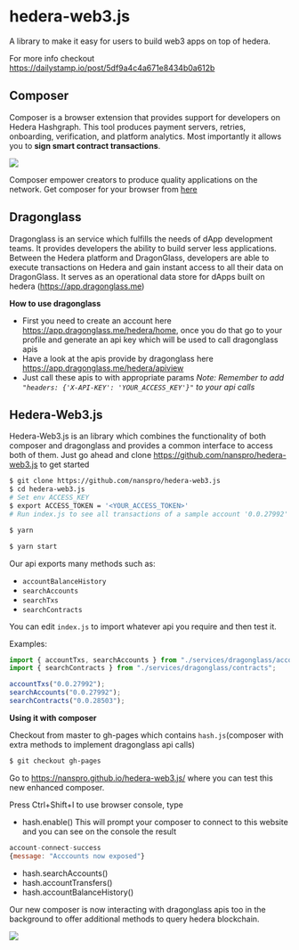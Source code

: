 # hedera-web3.js

A library to make it easy for users to build web3 apps on top of hedera.

For more info checkout https://dailystamp.io/post/5df9a4c4a671e8434b0a612b

## Composer
Composer is a browser extension that provides support for developers on Hedera Hashgraph. This tool produces payment servers, retries, onboarding, verification, and platform analytics. Most importantly it allows you to **sign smart contract transactions**.

![](https://i.imgur.com/e57YBR0.png)

Composer empower creators to produce quality applications on the network.
Get composer for your browser from [here](https://chrome.google.com/webstore/detail/composer-for-hedera-hashg/hdjnnemgikeoehneddegfcmkljenlean)


## Dragonglass

Dragonglass is an service which fulfills the needs of dApp development teams. It provides developers the ability to build server less applications. Between the Hedera platform and DragonGlass, developers are able to execute transactions on Hedera and gain instant access to all their data on DragonGlass. It serves as an operational data store for dApps built on hedera (https://app.dragonglass.me)

**How to use dragonglass**
* First you need to create an account here https://app.dragonglass.me/hedera/home, once you do that go to your profile and generate an api key which will be used to call dragonglass apis
* Have a look at the apis provide by dragonglass here https://app.dragonglass.me/hedera/apiview
* Just call these apis to with appropriate params
_Note: Remember to add `"headers: {'X-API-KEY': 'YOUR_ACCESS_KEY'}"` to your api calls_


## Hedera-Web3.js

Hedera-Web3.js is an library which combines the functionality of both composer and dragonglass and provides a common interface to access both of them.
Just go ahead and clone https://github.com/nanspro/hedera-web3.js to get started

```bash
$ git clone https://github.com/nanspro/hedera-web3.js
$ cd hedera-web3.js
# Set env ACCESS_KEY
$ export ACCESS_TOKEN = '<YOUR_ACCESS_TOKEN>'
# Run index.js to see all transactions of a sample account '0.0.27992'

$ yarn

$ yarn start
```

Our api exports many methods such as:
* `accountBalanceHistory`
* `searchAccounts`
* `searchTxs`
* `searchContracts`

You can edit `index.js` to import whatever api you require and then test it.

Examples:

```js
import { accountTxs, searchAccounts } from "./services/dragonglass/accounts";
import { searchContracts } from "./services/dragonglass/contracts";

accountTxs("0.0.27992");
searchAccounts("0.0.27992");
searchContracts("0.0.28503");
```

**Using it with composer**

Checkout from master to gh-pages which contains `hash.js`(composer with extra methods to implement dragonglass api calls)
```bash
$ git checkout gh-pages
```

Go to https://nanspro.github.io/hedera-web3.js/ where you can test this new enhanced composer.

Press Ctrl+Shift+I to use browser console, type
* hash.enable()
This will prompt your composer to connect to this website and you can see on the console the result
```js
account-connect-success
{message: "Acccounts now exposed"}
```

* hash.searchAccounts()
* hash.accountTransfers()
* hash.accountBalanceHistory()

Our new composer is now interacting with dragonglass apis too in the background to offer additional methods to query hedera blockchain.

![](https://i.imgur.com/MEsIt0N.jpg)



